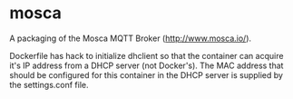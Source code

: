 # mosca

A packaging of the Mosca MQTT Broker (http://www.mosca.io/).

Dockerfile has hack to initialize dhclient so that the container can acquire it's IP address from a DHCP server (not Docker's). The MAC address that should be configured for this container in the DHCP server is supplied by the settings.conf file.
